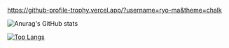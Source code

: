 https://github-profile-trophy.vercel.app/?username=ryo-ma&theme=chalk

![Anurag's GitHub stats](https://github-readme-stats.vercel.app/api?username=TT-RR&theme=vue-dark)

[![Top Langs](https://github-readme-stats.vercel.app/api/top-langs/?username=TT-RR&theme=vue-dark)](https://github.com/TT-RR)
